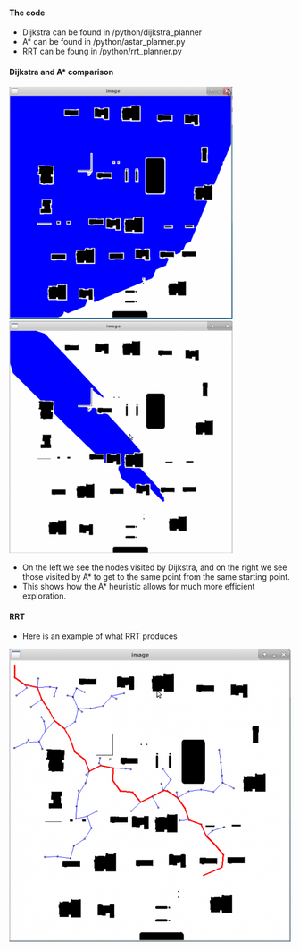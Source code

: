 #### The code

- Dijkstra can be found in /python/dijkstra_planner
- A* can be found in /python/astar_planner.py
- RRT can be foung in /python/rrt_planner.py

#### Dijkstra and A* comparison

<img src="https://github.com/charbel08/Mobile-Robotics/blob/main/Planning%20Algorithms/Images/dijkstra_visited_1.png" alt="drawing" width="400"/> <img src="https://github.com/charbel08/Mobile-Robotics/blob/main/Planning%20Algorithms/Images/astar_visited_1.png" alt="drawing" width="400"/>

- On the left we see the nodes visited by Dijkstra, and on the right we see those visited by A* to get to the same point from the same starting point.
- This shows how the A* heuristic allows for much more efficient exploration.

#### RRT

- Here is an example of what RRT produces

<img src="https://github.com/charbel08/Mobile-Robotics/blob/main/Planning%20Algorithms/Images/rrt_result_1.png" alt="drawing" width="600"/>

